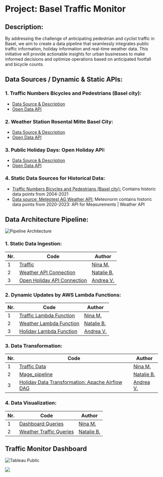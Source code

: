 # Project: Basel Traffic Monitor

## Description:
By addressing the challenge of anticipating pedestrian and cyclist traffic in Basel, we aim to create a data pipeline that seamlessly integrates public traffic information, holiday information and real-time weather data. This initiative will provide actionable insights for urban businesses to make informed decisions and optimize operations based on anticipated footfall and bicycle counts.

## Data Sources / Dynamic & Static APIs:

### 1. Traffic Numbers Bicycles and Pedestrians (Basel city):
 - [Data Source & Description](https://data.bs.ch/explore/dataset/100013/information/?sort=datetimefrom)
 - [Open Data API](https://data.bs.ch/api/explore/v2.1/catalog/datasets/100013/records?limit=20)

### 2. Weather Station Rosental Mitte Basel City:
 - [Data Source & Description](https://data.bs.ch/explore/dataset/100294/information/?sort=timestamp)
 - [Open Data API](https://data.bs.ch/api/explore/v2.1/catalog/datasets/100294/records?limit=20)

### 3. Public Holiday Days: Open Holiday API:
 - [Data Source & Description](https://www.openholidaysapi.org/de/)
 - [Open Data API](https://openholidaysapi.org/swagger/index.html)

### 4. Static Data Sources for Historical Data:
 - [Traffic Numbers Bicycles and Pedestrians (Basel city):](https://data-bs.ch/mobilitaet/converted_Velo_Fuss_Count.csv) Contains historic data points from 2004-2021
 - [Data source: Meteotest AG Weather API:](https://meteotest.ch/en/weather-api/klimadaten-1)
Meteonorm contains historic data points from 2020-2023: API for Measurements | Weather API


## Data Architecture Pipeline:

![Pipeline Architecture](https://github.com/vandik-23/DWLadies/blob/main/Pipeline_Architecture.png)

### 1. Static Data Ingestion:

| Nr. | Code                                                                                                                                           | Author                                                      |
|-------|---------------------------------------------------------------------------------------------------------------------------------------------------|-------------------------------------------------------------|
| 1     | [Traffic](https://github.com/vandik-23/DWLadies/blob/main/Traffic/etl_traffic_historic.ipynb) | [Nina M.]( https://github.com/nmerryw )                      |
| 2     | [Weather API Connection]( https://github.com/vandik-23/DWLadies/blob/main/Weather_API_Connection.ipynb ) | [Natalie B.]( https://github.com/nbarnett19 )                      |
| 3     | [Open Holiday API Connection]( https://github.com/vandik-23/DWLadies/blob/main/Holiday_API_Connection.ipynb ) | [Andrea V.]( https://github.com/vandik-23 )                      |


### 2. Dynamic Updates by AWS Lambda Functions:

| Nr. | Code                                                                                                                                           | Author                                                      |
|-------|---------------------------------------------------------------------------------------------------------------------------------------------------|-------------------------------------------------------------|
| 1     | [Traffic Lambda Function]( https://github.com/vandik-23/DWLadies/blob/main/Traffic/api_to_datalake_ETL_lambda.ipynb ) | [Nina M.]( https://github.com/nmerryw )                      |
| 2     | [Weather Lambda Function]( https://github.com/vandik-23/DWLadies/blob/main/Weather_Lambda_Function.ipynb ) | [Natalie B.]( https://github.com/nbarnett19 )                      |
| 3     | [Holiday Lambda Function]( https://github.com/vandik-23/DWLadies/blob/main/Holiday_Lambda_Function.ipynb ) | [Andrea V.]( https://github.com/vandik-23 )                      |

### 3. Data Transformation:

| Nr. | Code                                                                                                                                           | Author                                                      |
|-------|---------------------------------------------------------------------------------------------------------------------------------------------------|-------------------------------------------------------------|
| 1     | [Traffic Data]( https://github.com/vandik-23/DWLadies/blob/main/Traffic/lake_to_warehouse_lambda.ipynb ) | [Nina M.]( https://github.com/nmerryw )                      |
| 2     | [Mage_pipeline]( https://github.com/vandik-23/DWLadies/tree/main/Mage_pipeline) | [Natalie B.]( https://github.com/nbarnett19 )                      |
| 3     | [Holiday Data Transformation: Apache Airflow DAG]( https://github.com/vandik-23/DWLadies/blob/main/Holiday_DAG.py ) | [Andrea V.]( https://github.com/vandik-23 )                      |

### 4. Data Visualization:

| Nr. | Code                                                                                                                                           | Author                                                      |
|-------|---------------------------------------------------------------------------------------------------------------------------------------------------|-------------------------------------------------------------|
| 1     | [Dashboard Queries]( https://github.com/vandik-23/DWLadies/blob/main/Visualization_queries/dashboard_queries.sql ) | [Nina M.]( https://github.com/nmerryw )                      |
| 2     | [Weather Traffic Queries]( https://github.com/vandik-23/DWLadies/blob/main/Visualization_queries/dashboard_queries.sql ) | [Natalie B.]( https://github.com/nbarnett19 )                      |


## Traffic Monitor Dashboard


![Tableau Public](https://public.tableau.com/app/assets/tableau-public-logo-rgb.07774149.svg)

[![](https://github.com/vandik-23/DWLadies/blob/main/Visualization_queries/BaselTrafficMonitorDashboard.png?raw=true)](https://public.tableau.com/views/DWLadiesBaselTrafficMonitorFinal/BaselTrafficMonitor?:language=en-US&:display_count=n&:origin=viz_share_link)

